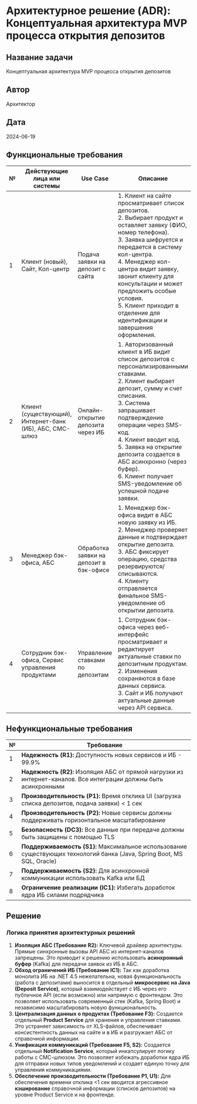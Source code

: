 # Архитектурное решение (ADR): Концептуальная архитектура MVP процесса открытия депозитов

## Название задачи
Концептуальная архитектура MVP процесса открытия депозитов

## Автор
Архитектор

## Дата
2024-06-19

## Функциональные требования

| № | Действующие лица или системы | Use Case | Описание |
|---|-----------------------------|----------|-----------|
| 1 | Клиент (новый), Сайт, Кол-центр | Подача заявки на депозит с сайта | 1. Клиент на сайте просматривает список депозитов.<br>2. Выбирает продукт и оставляет заявку (ФИО, номер телефона).<br>3. Заявка шифруется и передается в систему кол-центра.<br>4. Менеджер кол-центра видит заявку, звонит клиенту для консультации и может предложить особые условия.<br>5. Клиент приходит в отделение для идентификации и завершения оформления. |
| 2 | Клиент (существующий), Интернет-банк (ИБ), АБС, СМС-шлюз | Онлайн-открытие депозита через ИБ | 1. Авторизованный клиент в ИБ видит список депозитов с персонализированными ставками.<br>2. Клиент выбирает депозит, сумму и счет списания.<br>3. Система запрашивает подтверждение операции через SMS-код.<br>4. Клиент вводит код.<br>5. Заявка на открытие депозита создается в АБС асинхронно (через буфер).<br>6. Клиент получает SMS-уведомление об успешной подаче заявки. |
| 3 | Менеджер бэк-офиса, АБС | Обработка заявки на депозит в бэк-офисе | 1. Менеджер бэк-офиса видит в АБС новую заявку из ИБ.<br>2. Менеджер проверяет данные и подтверждает открытие депозита.<br>3. АБС фиксирует операцию, средства резервируются/списываются.<br>4. Клиенту отправляется финальное SMS-уведомление об открытии депозита. |
| 4 | Сотрудник бэк-офиса, Сервис управления продуктами | Управление ставками по депозитам | 1. Сотрудник бэк-офиса через веб-интерфейс просматривает и редактирует актуальные ставки по депозитным продуктам.<br>2. Изменения сохраняются в базе данных сервиса.<br>3. Сайт и ИБ получают актуальные данные через API сервиса. |

## Нефункциональные требования

| № | Требование |
|---|-------------------------------------------------------------------------------------------------------------------------|
| 1 | **Надежность (R1):** Доступность новых сервисов и ИБ - 99.9% |
| 2 | **Надежность (R2):** Изоляция АБС от прямой нагрузки из интернет-каналов. Все интеграции должны быть асинхронными |
| 3 | **Производительность (P1):** Время отклика UI (загрузка списка депозитов, подача заявки) < 1 сек |
| 4 | **Производительность (P2):** Новые сервисы должны поддерживать горизонтальное масштабирование |
| 5 | **Безопасность (DC3):** Все данные при передаче должны быть защищены с помощью TLS |
| 6 | **Поддерживаемость (S1):** Максимальное использование существующих технологий банка (Java, Spring Boot, MS SQL, Oracle) |
| 7 | **Поддерживаемость (S2):** Для асинхронной коммуникации использовать Kafka или БД |
| 8 | **Ограничение реализации (IC1):** Избегать доработок ядра ИБ силами подрядчика |

## Решение

### Логика принятия архитектурных решений

1. **Изоляция АБС (Требование R2):** Ключевой драйвер архитектуры. Прямые синхронные вызовы API АБС из интернет-каналов запрещены. Это приводит к решению использовать **асинхронный буфер** (Kafka) для передачи заявок из ИБ в АБС.
1. **Обход ограничений ИБ (Требование IC1):** Так как доработка монолита ИБ на .NET 4.5 нежелательна, новая функциональность (работа с депозитами) выносится в отдельный **микросервис на Java (Deposit Service)**, который взаимодействует с ИБ через его публичное API (если возможно) или напрямую с фронтендом. Это позволяет использовать современный стек (Kafka, Spring Boot) и независимо масштабировать новую функциональность.
1. **Централизация данных о продуктах (Требование F3):** Создается отдельный **Product Service** для хранения и управления ставками. Это устраняет зависимость от XLS-файлов, обеспечивает консистентность данных на сайте и в ИБ и разгружает АБС от справочной информации.
1. **Унификация коммуникаций (Требование F5, S2):** Создается отдельный **Notification Service**, который инкапсулирует логику работы с СМС-шлюзом. Это позволяет избежать доработки ядра ИБ для отправки новых типов уведомлений и создает единую точку для управления коммуникациями.
1. **Обеспечение производительности (Требование P1, U1):** Для обеспечения времени отклика <1 сек вводится агрессивное **кэширование** справочной информации (списков депозитов) на уровне Product Service и на фронтенде.